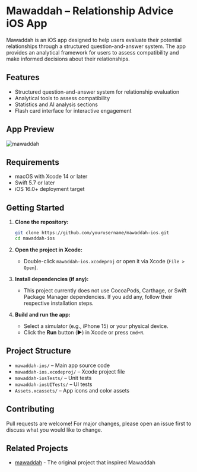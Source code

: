 # Mawaddah – Relationship Advice iOS App

Mawaddah is an iOS app designed to help users evaluate their potential relationships through a structured question-and-answer system. The app provides an analytical framework for users to assess compatibility and make informed decisions about their relationships.

## Features
- Structured question-and-answer system for relationship evaluation
- Analytical tools to assess compatibility
- Statistics and AI analysis sections
- Flash card interface for interactive engagement

## App Preview

<!-- Paste image on github readme markdown -->
![mawaddah](https://github.com/user-attachments/assets/918c89f3-8a81-482c-80cc-b3c83cb765d4)


## Requirements
- macOS with Xcode 14 or later
- Swift 5.7 or later
- iOS 16.0+ deployment target

## Getting Started

1. **Clone the repository:**
   ```sh
   git clone https://github.com/yourusername/mawaddah-ios.git
   cd mawaddah-ios
   ```

2. **Open the project in Xcode:**
   - Double-click `mawaddah-ios.xcodeproj` or open it via Xcode (`File > Open`).

3. **Install dependencies (if any):**
   - This project currently does not use CocoaPods, Carthage, or Swift Package Manager dependencies. If you add any, follow their respective installation steps.

4. **Build and run the app:**
   - Select a simulator (e.g., iPhone 15) or your physical device.
   - Click the **Run** button (▶️) in Xcode or press `Cmd+R`.

## Project Structure
- `mawaddah-ios/` – Main app source code
- `mawaddah-ios.xcodeproj/` – Xcode project file
- `mawaddah-iosTests/` – Unit tests
- `mawaddah-iosUITests/` – UI tests
- `Assets.xcassets/` – App icons and color assets

## Contributing
Pull requests are welcome! For major changes, please open an issue first to discuss what you would like to change.


## Related Projects
- [mawaddah](https://github.com/ammarsaf/askp) - The original project that inspired Mawaddah

